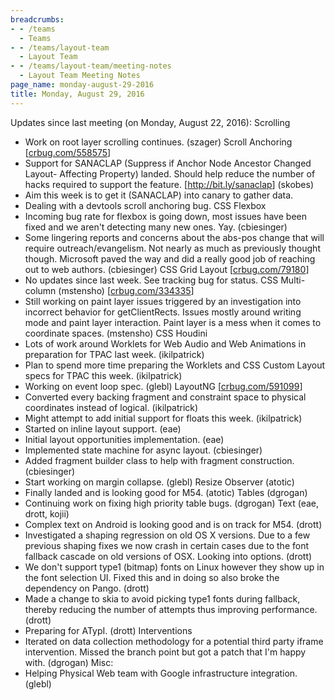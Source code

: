 ```yaml
---
breadcrumbs:
- - /teams
  - Teams
- - /teams/layout-team
  - Layout Team
- - /teams/layout-team/meeting-notes
  - Layout Team Meeting Notes
page_name: monday-august-29-2016
title: Monday, August 29, 2016
---
```


Updates since last meeting (on Monday, August 22, 2016):
Scrolling
- Work on root layer scrolling continues. (szager)
Scroll Anchoring \[[crbug.com/558575](http://crbug.com/558575)\]
- Support for SANACLAP (Suppress if Anchor Node Ancestor Changed Layout-
Affecting Property) landed. Should help reduce the number of hacks
required to support the feature. \[<http://bit.ly/sanaclap>\] (skobes)
- Aim this week is to get it (SANACLAP) into canary to gather data.
- Dealing with a devtools scroll anchoring bug.
CSS Flexbox
- Incoming bug rate for flexbox is going down, most issues have been
fixed and we aren't detecting many new ones. Yay. (cbiesinger)
- Some lingering reports and concerns about the abs-pos change that
will require outreach/evangelism. Not nearly as much as previously
thought though. Microsoft paved the way and did a really good job of
reaching out to web authors. (cbiesinger)
CSS Grid Layout \[[crbug.com/79180](http://crbug.com/79180)\]
- No updates since last week. See tracking bug for status.
CSS Multi-column (mstensho) \[[crbug.com/334335](http://crbug.com/334335)\]
- Still working on paint layer issues triggered by an investigation into
incorrect behavior for getClientRects. Issues mostly around writing
mode and paint layer interaction. Paint layer is a mess when it comes
to coordinate spaces. (mstensho)
CSS Houdini
- Lots of work around Worklets for Web Audio and Web Animations in
preparation for TPAC last week. (ikilpatrick)
- Plan to spend more time preparing the Worklets and CSS Custom Layout
specs for TPAC this week. (ikilpatrick)
- Working on event loop spec. (glebl)
LayoutNG \[[crbug.com/591099](http://crbug.com/591099)\]
- Converted every backing fragment and constraint space to physical
coordinates instead of logical. (ikilpatrick)
- Might attempt to add initial support for floats this week.
(ikilpatrick)
- Started on inline layout support. (eae)
- Initial layout opportunities implementation. (eae)
- Implemented state machine for async layout. (cbiesinger)
- Added fragment builder class to help with fragment construction.
(cbiesinger)
- Start working on margin collapse. (glebl)
Resize Observer (atotic)
- Finally landed and is looking good for M54. (atotic)
Tables (dgrogan)
- Continuing work on fixing high priority table bugs. (dgrogan)
Text (eae, drott, kojii)
- Complex text on Android is looking good and is on track for M54.
(drott)
- Investigated a shaping regression on old OS X versions. Due to a few
previous shaping fixes we now crash in certain cases due to the font
fallback cascade on old versions of OSX. Looking into options. (drott)
- We don't support type1 (bitmap) fonts on Linux however they show up
in the font selection UI. Fixed this and in doing so also broke the
dependency on Pango. (drott)
- Made a change to skia to avoid picking type1 fonts during fallback,
thereby reducing the number of attempts thus improving performance.
(drott)
- Preparing for ATypI. (drott)
Interventions
- Iterated on data collection methodology for a potential third party
iframe intervention. Missed the branch point but got a patch that
I'm happy with. (dgrogan)
Misc:
- Helping Physical Web team with Google infrastructure integration.
(glebl)